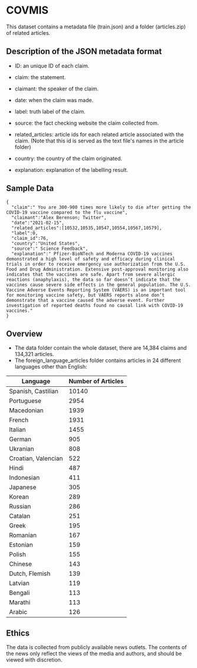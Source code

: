 # COVMIS

This dataset contains a metadata file (train.json) and a folder (articles.zip) of related articles. 


## Description of the JSON metadata format
- ID: an unique ID of each claim.
- claim: the statement.
- claimant: the speaker of the claim.
- date: when the claim was made.
- label: truth label of the claim.
- source: the fact checking website the claim collected from.
- related_articles: article ids for each related article associated with the claim. 
(Note that this id is served as the text file's names in the article folder)

- country: the country of the claim originated.
- explanation: explanation of the labelling result. 

## Sample Data
```
{
  "claim":" You are 300-900 times more likely to die after getting the COVID-19 vaccine compared to the flu vaccine",
  "claimant":"Alex Berenson; Twitter",
  "date":"2021-02-15",
  "related_articles":[10532,10535,10547,10554,10567,10579],
  "label":0,
  "claim_id":76,
  "country":"United States",
  "source":" Science Feedback",
  "explanation":" Pfizer-BioNTech and Moderna COVID-19 vaccines demonstrated a high level of safety and efficacy during clinical trials in order to receive emergency use authorization from the U.S. Food and Drug Administration. Extensive post-approval monitoring also indicates that the vaccines are safe. Apart from severe allergic reactions (anaphylaxis), the data so far doesn’t indicate that the vaccines cause severe side effects in the general population. The U.S. Vaccine Adverse Events Reporting System (VAERS) is an important tool for monitoring vaccine safety, but VAERS reports alone don’t demonstrate that a vaccine caused the adverse event. Further investigation of reported deaths found no causal link with COVID-19 vaccines."
}
```
## Overview
- The data folder contain the whole dataset, there are 14,384 claims and 134,321 articles.
- The foreign_language_articles folder contains articles in 24 different languages other than English:

| Language | Number of Articles |
| --- | --- |
| Spanish, Castilian | 10140 |
| Portuguese | 2954 |
| Macedonian | 1939 |
| French | 1931 |
| Italian | 1455 |
| German | 905 |
| Ukranian | 808 |
| Croatian, Valencian | 522 |
| Hindi | 487 |
| Indonesian | 411 |
| Japanese | 305 |
| Korean | 289 |
| Russian | 286 |
| Catalan | 251 |
| Greek | 195 |
| Romanian | 167 |
| Estonian | 159 |
| Polish | 155 |
| Chinese | 143 |
| Dutch, Flemish | 139 |
| Latvian | 119 |
| Bengali | 113 |
| Marathi | 113 |
| Arabic | 126 |

## Ethics
The data is collected from publicly available news outlets. 
The contents of the news only reflect the views of the media and authors, and should be viewed with discretion.

